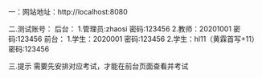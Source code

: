 一：网站地址：http://localhost:8080

二.测试账号：
后台：
1.管理员:zhaosi    密码:123456
2.教师：20201001   密码:123456
前台：
1.学生：2020001    密码:123456
2.学生：hl11（黄霖首写+11）密码:123456

三.提示
需要先安排对应考试，才能在前台页面查看并考试


